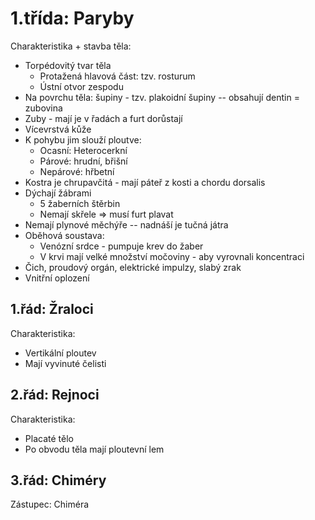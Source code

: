 <!-----

Yay, no errors, warnings, or alerts!

Conversion time: 0.336 seconds.


Using this Markdown file:

1. Paste this output into your source file.
2. See the notes and action items below regarding this conversion run.
3. Check the rendered output (headings, lists, code blocks, tables) for proper
   formatting and use a linkchecker before you publish this page.

Conversion notes:

* Docs to Markdown version 1.0β33
* Mon May 30 2022 07:35:14 GMT-0700 (PDT)
* Source doc: Bio - Ryby, Paryby
* This is a partial selection. Check to make sure intra-doc links work.
----->


<h1>1.třída: Paryby </h1>


Charakteristika + stavba těla:



* Torpédovitý tvar těla
    * Protažená hlavová část: tzv. rosturum
    * Ústní otvor zespodu
* Na povrchu těla: šupiny - tzv. plakoidní šupiny -- obsahují dentin = zubovina
* Zuby - mají je v řadách a furt dorůstají
* Vícevrstvá kůže
* K pohybu jim slouží ploutve:
    * Ocasní: Heterocerkní 
    * Párové: hrudní, břišní
    * Nepárové: hřbetní
* Kostra je chrupavčitá - mají páteř z kosti a chordu dorsalis
* Dýchají žábrami
    * 5 žaberních štěrbin
    * Nemají skřele ⇒ musí furt plavat
* Nemají plynové měchýře -- nadnáší je tučná játra
* Oběhová soustava:
    * Venózní srdce - pumpuje krev do žaber
    * V krvi mají velké množství močoviny - aby vyrovnali koncentraci
* Čich, proudový orgán, elektrické impulzy, slabý zrak
* Vnitřní oplození

<h2>1.řád: Žraloci</h2>


Charakteristika:



* Vertikální ploutev
* Mají vyvinuté čelisti

<h2>2.řád: Rejnoci</h2>


Charakteristika:



* Placaté tělo
* Po obvodu těla mají ploutevní lem

<h2>3.řád: Chiméry</h2>


Zástupec: Chiméra
